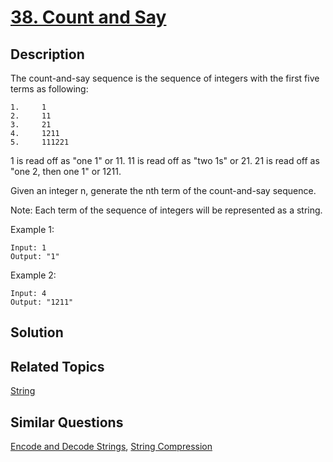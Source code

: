 # [38. Count and Say](https://leetcode.com/problems/count-and-say)

## Description

The count-and-say sequence is the sequence of integers with the first five terms as following:

```
1.     1
2.     11
3.     21
4.     1211
5.     111221
```

1 is read off as "one 1" or 11.
11 is read off as "two 1s" or 21.
21 is read off as "one 2, then one 1" or 1211.

Given an integer n, generate the nth term of the count-and-say sequence.

Note: Each term of the sequence of integers will be represented as a string.

Example 1:

```
Input: 1
Output: "1"
```



Example 2:

```
Input: 4
Output: "1211"
```



## Solution



## Related Topics

[String](https://leetcode.com/tag/string/) 

## Similar Questions

[Encode and Decode Strings](https://leetcode.com/problems/encode-and-decode-strings/), [String Compression](https://leetcode.com/problems/string-compression/)
